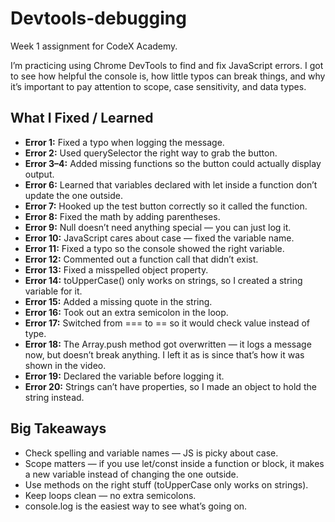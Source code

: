 # Devtools-debugging

Week 1 assignment for CodeX Academy.

I’m practicing using Chrome DevTools to find and fix JavaScript errors. I got to see how helpful the console is, how little typos can break things, and why it’s important to pay attention to scope, case sensitivity, and data types.  

## What I Fixed / Learned  
- **Error 1:** Fixed a typo when logging the message.  
- **Error 2:** Used querySelector the right way to grab the button.  
- **Error 3–4:** Added missing functions so the button could actually display output.  
- **Error 6:** Learned that variables declared with let inside a function don’t update the one outside.  
- **Error 7:** Hooked up the test button correctly so it called the function.  
- **Error 8:** Fixed the math by adding parentheses.  
- **Error 9:** Null doesn’t need anything special — you can just log it.  
- **Error 10:** JavaScript cares about case — fixed the variable name.  
- **Error 11:** Fixed a typo so the console showed the right variable.  
- **Error 12:** Commented out a function call that didn’t exist.  
- **Error 13:** Fixed a misspelled object property.  
- **Error 14:** toUpperCase() only works on strings, so I created a string variable for it.  
- **Error 15:** Added a missing quote in the string.  
- **Error 16:** Took out an extra semicolon in the loop.  
- **Error 17:** Switched from === to == so it would check value instead of type.  
- **Error 18:** The Array.push method got overwritten — it logs a message now, but doesn’t break anything. I left it as is since that’s how it was shown in the video.  
- **Error 19:** Declared the variable before logging it.  
- **Error 20:** Strings can’t have properties, so I made an object to hold the string instead.  

## Big Takeaways  
- Check spelling and variable names — JS is picky about case.
- Scope matters — if you use let/const inside a function or block, it makes a new variable instead of changing the one outside.
- Use methods on the right stuff (toUpperCase only works on strings).
- Keep loops clean — no extra semicolons.
- console.log is the easiest way to see what’s going on.
